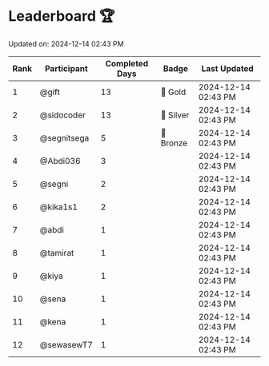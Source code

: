 # Leaderboard 🏆

Updated on: 2024-12-14 02:43 PM

| Rank | Participant       | Completed Days | Badge      | Last Updated         |
|------|-------------------|----------------|------------|----------------------|
| 1    | @gift             | 13             | 🏅 Gold     | 2024-12-14 02:43 PM |
| 2    | @sidocoder        | 13             | 🥈 Silver   | 2024-12-14 02:43 PM |
| 3    | @segnitsega       | 5              | 🥉 Bronze   | 2024-12-14 02:43 PM |
| 4    | @Abdi036          | 3              |            | 2024-12-14 02:43 PM |
| 5    | @segni            | 2              |            | 2024-12-14 02:43 PM |
| 6    | @kika1s1          | 2              |            | 2024-12-14 02:43 PM |
| 7    | @abdi             | 1              |            | 2024-12-14 02:43 PM |
| 8    | @tamirat          | 1              |            | 2024-12-14 02:43 PM |
| 9    | @kiya             | 1              |            | 2024-12-14 02:43 PM |
| 10   | @sena             | 1              |            | 2024-12-14 02:43 PM |
| 11   | @kena             | 1              |            | 2024-12-14 02:43 PM |
| 12   | @sewasewT7        | 1              |            | 2024-12-14 02:43 PM |
